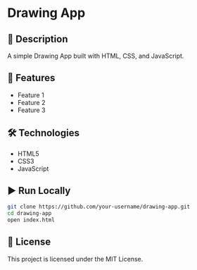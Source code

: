 # Drawing App

## 📌 Description
A simple Drawing App built with HTML, CSS, and JavaScript.

## 🚀 Features
- Feature 1
- Feature 2
- Feature 3

## 🛠️ Technologies
- HTML5  
- CSS3  
- JavaScript  

## ▶️ Run Locally
```bash
git clone https://github.com/your-username/drawing-app.git
cd drawing-app
open index.html
```

## 📜 License
This project is licensed under the MIT License.
